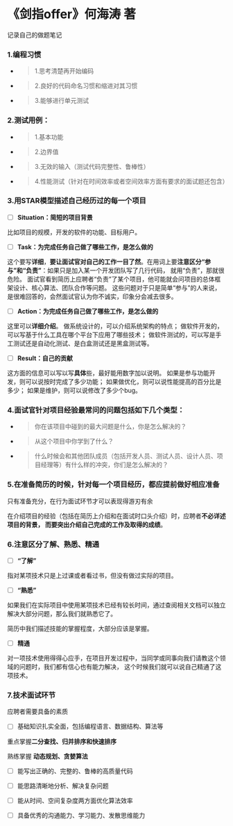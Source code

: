 
# 《剑指offer》何海涛  著

记录自己的做题笔记


### 1.编程习惯

- > 1.思考清楚再开始编码

- > 2.良好的代码命名习惯和缩进对其习惯

- >3.能够进行单元测试


### 2.测试用例：

- > 1.基本功能

- > 2.边界值

- > 3.无效的输入（测试代码完整性、鲁棒性）

- > 4.性能测试（针对在时间效率或者空间效率方面有要求的面试题还包含）


### 3.用STAR模型描述自己经历过的每一个项目

- [ ] **Situation：简短的项目背景**

 比如项目的规模，开发的软件的功能、目标用户。

- [ ] **Task：为完成任务自己做了哪些工作，是怎么做的**

 这个要写**详细**，**要让面试官对自己的工作一目了然**。在用词上要**注意区分“参与”和“负责”**：如果只是加入某一个开发团队写了几行代码，
就用“负责”，那就很危险。
面试官看到简历上应聘者“负责”了某个项目，他可能就会问项目的总体框架设计、核心算法、团队合作等问题。
这些问题对于只是简单“参与”的人来说，是很难回答的，会然面试官认为你不诚实，印象分会减去很多。

- [ ] **Action：为完成任务自己做了哪些工作，是怎么做的**

 这里可以**详细介绍**。
做系统设计的，可以介绍系统架构的特点；
做软件开发的，可以写基于什么工具在哪个平台下应用了哪些技术；
做软件测试的，可以写是手工测试还是自动化测试、是白盒测试还是黑盒测试等。

- [ ] **Result：自己的贡献**

 这方面的信息可以写以写**具体**些，最好能用数字加以说明。
如果是参与功能开发，则可以说按时完成了多少功能；
如果做优化，则可以说性能提高的百分比是多少；
如果是维护，则可以说修改了多少个bug。


### 4.面试官针对项目经验最常问的问题包括如下几个类型：

- > 你在该项目中碰到的最大问题是什么，你是怎么解决的？

- > 从这个项目中你学到了什么？

- > 什么时候会和其他团队成员（包括开发人员、测试人员、设计人员、项目经理等）有什么样的冲突，你们是怎么解决的？


### 5.在准备简历的时候，针对每一个项目经历，都应提前做好相应准备

只有准备充分，在行为面试环节才可以表现得游刃有余

在介绍项目的经验（包括在简历上介绍和在面试时口头介绍）时，应聘者**不必详述项目的背景，
而要突出介绍自己完成的工作及取得的成绩**。


### 6.注意区分**了解**、**熟悉**、**精通**

- [ ] **“了解”**


指对某项技术只是上过课或者看过书，但没有做过实际的项目。


- [ ] **“熟悉”**


如果我们在实际项目中使用某项技术已经有较长时间，通过查阅相关文档可以独立解决大部分问题，那么我们就熟悉它了。

简历中我们描述技能的掌握程度，大部分应该是掌握。


- [ ] **精通**

对一项技术使用得得心应手，在项目开发过程中，当同学或同事向我们请教这个领域的问题时，我们都有信心也有能力解决，
这个时候我们就可以说自己精通了这项技术。


### 7.技术面试环节

应聘者需要具备的素质

- [ ] 基础知识扎实全面，包括编程语言、数据结构、算法等

重点掌握**二分查找、归并排序和快速排序**

熟练掌握 **动态规划、贪婪算法**

- [ ] 能写出正确的、完整的、鲁棒的高质量代码

- [ ] 能思路清晰地分析、解决复杂问题

- [ ] 能从时间、空间复杂度两方面优化算法效率

- [ ] 具备优秀的沟通能力、学习能力、发散思维能力




















